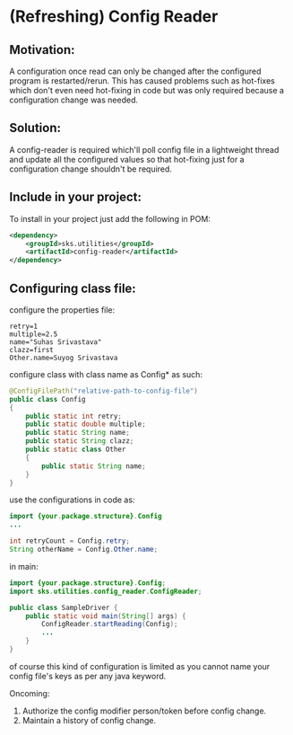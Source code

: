 # (Refreshing) Config Reader

## Motivation:
A configuration once read can only be changed after the configured program is restarted/rerun.
This has caused problems such as hot-fixes which don't even need hot-fixing in code but was only required because a configuration change was needed.

## Solution:
A config-reader is required which'll poll config file in a lightweight thread and update all the configured values so that hot-fixing just for a configuration change shouldn't be required.

## Include in your project:
To install in your project just add the following in POM:
```xml
<dependency>
    <groupId>sks.utilities</groupId>
    <artifactId>config-reader</artifactId>
</dependency>
```

## Configuring class file:
configure the properties file:
```properties
retry=1
multiple=2.5
name="Suhas Srivastava"
clazz=first
Other.name=Suyog Srivastava
```

configure class with class name as Config* as such:
```java
@ConfigFilePath("relative-path-to-config-file")
public class Config
{
    public static int retry;
    public static double multiple;
    public static String name;
    public static String clazz;
    public static class Other
    {
        public static String name;
    }
}
```

use the configurations in code as:
```java
import {your.package.structure}.Config
...

int retryCount = Config.retry;
String otherName = Config.Other.name;
```

in main:
```java
import {your.package.structure}.Config;
import sks.utilities.config_reader.ConfigReader;

public class SampleDriver {
    public static void main(String[] args) {
        ConfigReader.startReading(Config);
        ...
    }
}
```

of course this kind of configuration is limited as you cannot name your config file's keys as per any java keyword.

Oncoming: 
1) Authorize the config modifier person/token before config change.
2) Maintain a history of config change.